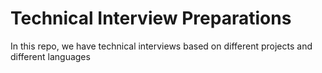 # Technical Interview Preparations

In this repo, we have technical interviews based on different projects and different languages
